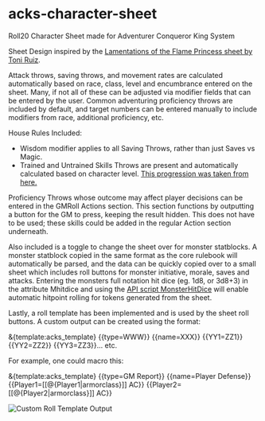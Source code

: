 # acks-character-sheet
Roll20 Character Sheet made for Adventurer Conqueror King System

Sheet Design inspired by the [Lamentations of the Flame Princess sheet by Toni Ruiz](https://github.com/Roll20/roll20-character-sheets/tree/master/Lotfp).

Attack throws, saving throws, and movement rates are calculated automatically based on race, class, level and encumbrance entered on the sheet. Many, if not all of these can be adjusted via modifier fields that can be entered by the user. Common adventuring proficiency throws are included by default, and target numbers can be entered manually to include modifiers from race, additional proficiency, etc.

House Rules Included:
* Wisdom modifier applies to all Saving Throws, rather than just Saves vs Magic.
* Trained and Untrained Skills Throws are present and automatically calculated based on character level. [This progression was taken from here.](http://www.autarch.co/comment/9485#comment-9485)

Proficiency Throws whose outcome may affect player decisions can be entered in the GMRoll Actions section. This section functions by outputting a button for the GM to press, keeping the result hidden. This does not have to be used; these skills could be added in the regular Action section underneath.

Also included is a toggle to change the sheet over for monster statblocks. A monster statblock copied in the same format as the core rulebook will automatically be parsed, and the data can be quickly copied over to a small sheet which includes roll buttons for monster initiative, morale, saves and attacks. Entering the monsters full notation hit dice (eg. 1d8, or 3d8+3) in the attribute Mhitdice and using the [API script MonsterHitDice](https://wiki.roll20.net/Script:Monster_Hit_Dice) will enable automatic hitpoint rolling for tokens generated from the sheet.

Lastly, a roll template has been implemented and is used by the sheet roll buttons. A custom output can be created using the format:

&{template:acks_template} {{type=WWW}} {{name=XXX}} {{YY1=ZZ1}} {{YY2=ZZ2}} {{YY3=ZZ3}}... etc.

For example, one could macro this:

&{template:acks_template} {{type=GM Report}} {{name=Player Defense}} {{Player1=[[@{Player1|armorclass}]] AC}} {{Player2=[[@{Player2|armorclass}]] AC}}

![Custom Roll Template Output](https://raw.githubusercontent.com/dedurrett/acks-character-sheet/master/ACKS_rolltemplate.png)
